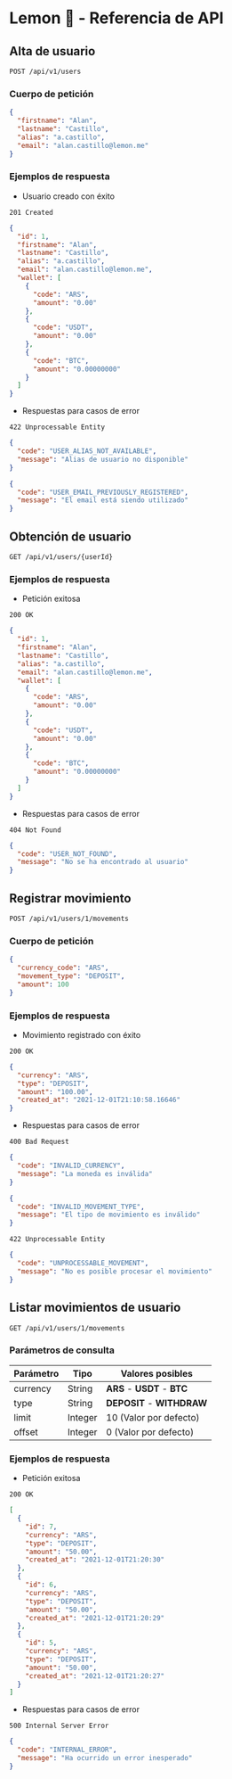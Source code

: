 # Lemon 🍋 - Referencia de API

## Alta de usuario

`POST /api/v1/users`

### Cuerpo de petición

```json
{
  "firstname": "Alan",
  "lastname": "Castillo",
  "alias": "a.castillo",
  "email": "alan.castillo@lemon.me"
}
```

### Ejemplos de respuesta

- Usuario creado con éxito

`201 Created`

```json
{
  "id": 1,
  "firstname": "Alan",
  "lastname": "Castillo",
  "alias": "a.castillo",
  "email": "alan.castillo@lemon.me",
  "wallet": [
    {
      "code": "ARS",
      "amount": "0.00"
    },
    {
      "code": "USDT",
      "amount": "0.00"
    },
    {
      "code": "BTC",
      "amount": "0.00000000"
    }
  ]
}
```

- Respuestas para casos de error

`422 Unprocessable Entity`

```json
{
  "code": "USER_ALIAS_NOT_AVAILABLE",
  "message": "Alias de usuario no disponible"
}
```

```json
{
  "code": "USER_EMAIL_PREVIOUSLY_REGISTERED",
  "message": "El email está siendo utilizado"
}
```

## Obtención de usuario

`GET /api/v1/users/{userId}`

### Ejemplos de respuesta

- Petición exitosa

`200 OK`

```json
{
  "id": 1,
  "firstname": "Alan",
  "lastname": "Castillo",
  "alias": "a.castillo",
  "email": "alan.castillo@lemon.me",
  "wallet": [
    {
      "code": "ARS",
      "amount": "0.00"
    },
    {
      "code": "USDT",
      "amount": "0.00"
    },
    {
      "code": "BTC",
      "amount": "0.00000000"
    }
  ]
}
```

- Respuestas para casos de error

`404 Not Found`

```json
{
  "code": "USER_NOT_FOUND",
  "message": "No se ha encontrado al usuario"
}
```

## Registrar movimiento

`POST /api/v1/users/1/movements`

### Cuerpo de petición

```json
{
  "currency_code": "ARS",
  "movement_type": "DEPOSIT",
  "amount": 100
}
```

### Ejemplos de respuesta

- Movimiento registrado con éxito

`200 OK`

```json
{
  "currency": "ARS",
  "type": "DEPOSIT",
  "amount": "100.00",
  "created_at": "2021-12-01T21:10:58.16646"
}
```

- Respuestas para casos de error

`400 Bad Request`

```json
{
  "code": "INVALID_CURRENCY",
  "message": "La moneda es inválida"
}
```

```json
{
  "code": "INVALID_MOVEMENT_TYPE",
  "message": "El tipo de movimiento es inválido"
}
```

`422 Unprocessable Entity`

```json
{
  "code": "UNPROCESSABLE_MOVEMENT",
  "message": "No es posible procesar el movimiento"
}
```

## Listar movimientos de usuario

`GET /api/v1/users/1/movements`

### Parámetros de consulta

|Parámetro|Tipo|Valores posibles|
|---|---|---|
|currency|String|**ARS** - **USDT** - **BTC**|
|type|String|**DEPOSIT** - **WITHDRAW**|
|limit|Integer|10 (Valor por defecto)|
|offset|Integer|0 (Valor por defecto)|

### Ejemplos de respuesta

- Petición exitosa

`200 OK`

```json
[
  {
    "id": 7,
    "currency": "ARS",
    "type": "DEPOSIT",
    "amount": "50.00",
    "created_at": "2021-12-01T21:20:30"
  },
  {
    "id": 6,
    "currency": "ARS",
    "type": "DEPOSIT",
    "amount": "50.00",
    "created_at": "2021-12-01T21:20:29"
  },
  {
    "id": 5,
    "currency": "ARS",
    "type": "DEPOSIT",
    "amount": "50.00",
    "created_at": "2021-12-01T21:20:27"
  }
]
```

- Respuestas para casos de error

`500 Internal Server Error`

```json
{
  "code": "INTERNAL_ERROR",
  "message": "Ha ocurrido un error inesperado"
}
```
